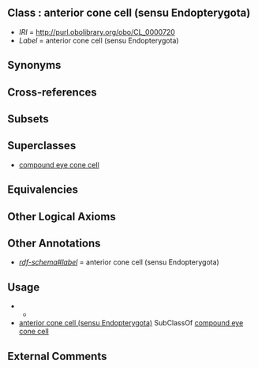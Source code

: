 
## Class : anterior cone cell (sensu Endopterygota)

 * *IRI* = http://purl.obolibrary.org/obo/CL_0000720
 * *Label* = anterior cone cell (sensu Endopterygota)

## Synonyms


## Cross-references


## Subsets


## Superclasses

 * [compound eye cone cell](../../CL/18/CL_0000718.md)

## Equivalencies


## Other Logical Axioms


## Other Annotations

 * *[rdf-schema#label](../../el/rdf-schema#label.md)* = anterior cone cell (sensu Endopterygota)

## Usage

 * -
 * [anterior cone cell (sensu Endopterygota)](../../CL/20/CL_0000720.md) SubClassOf [compound eye cone cell](../../CL/18/CL_0000718.md)

## External Comments

